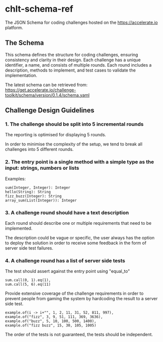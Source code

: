 # chlt-schema-ref

The JSON Schema for coding challenges hosted on the https://accelerate.io platform.

## The Schema

This schema defines the structure for coding challenges, ensuring consistency and clarity in their design. 
Each challenge has a unique identifier, a name, and consists of multiple rounds. 
Each round includes a description, methods to implement, and test cases to validate the implementation. 

The latest schema can be retrieved from:
https://get.accelerate.io/challenge-toolkit/schema/version/0.1.4/schema.yaml

## Challenge Design Guidelines

### 1. The challenge should be split into 5 incremental rounds

The reporting is optimised for displaying 5 rounds.

In order to minimise the complexity of the setup, we tend to break all challenges into 5 different rounds.

### 2. The entry point is a single method with a simple type as the input: strings, numbers or lists

Examples:
```
sum(Integer, Integer): Integer
hello(String): String
fizz_buzz(Integer): String
array_sum(List(Integer)): Integer
```

### 3. A challenge round should have a text description

Each round should describe one or multiple requirements that need to be implemented.

The description could be vague or specific, the user always has the option to deploy the solution in order to receive some feedback in the form of server side test failures.

### 4. A challenge round has a list of server side tests

The test should assert against the entry point using "equal_to"
```
sum.call(0, 1).eq(1),
sum.call(5, 6).eq(11)
```

Provide extensive coverage of the challenge requirements in order to prevent people from gaming the system by hardcoding the result to a server side test.
```
example.of(i -> i+"", 1, 2, 11, 31, 52, 811, 997),
example.of("fizz", 3, 9, 51, 111, 369, 3636),
example.of("buzz", 5, 10, 100, 500, 1400),
example.of("fizz buzz", 15, 30, 105, 1005)
```

The order of the tests is not guaranteed, the tests should be independent.